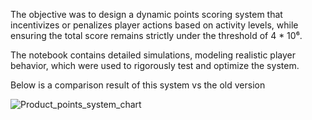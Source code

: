 The objective was to design a dynamic points scoring system that incentivizes or penalizes player actions based on activity levels, while ensuring the total score remains strictly under the threshold of 4 * 10⁶. 

The notebook contains detailed simulations, modeling realistic player behavior, which were used to rigorously test and optimize the system.

Below is a comparison result of this system vs the old version

![Product_points_system_chart](https://github.com/user-attachments/assets/eba81c30-adf2-45bd-97e1-531166e81aa1)
